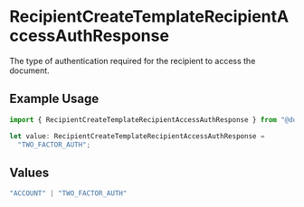 # RecipientCreateTemplateRecipientAccessAuthResponse

The type of authentication required for the recipient to access the document.

## Example Usage

```typescript
import { RecipientCreateTemplateRecipientAccessAuthResponse } from "@documenso/sdk-typescript/models/operations";

let value: RecipientCreateTemplateRecipientAccessAuthResponse =
  "TWO_FACTOR_AUTH";
```

## Values

```typescript
"ACCOUNT" | "TWO_FACTOR_AUTH"
```